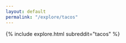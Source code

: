 ```yaml
---
layout: default
permalink: "/explore/tacos"
---
```


<link rel="stylesheet" type="text/css" href="/static/css/explore.css">
{% include explore.html subreddit="tacos" %}
